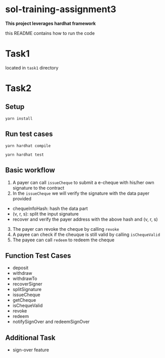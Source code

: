 # sol-training-assignment3

**This project leverages hardhat framework**

this README contains how to run the code

# Task1
located in `task1` directory

# Task2
## Setup

```shell
yarn install
```

## Run test cases

```shell
yarn hardhat compile

yarn hardhat test
```

## Basic workflow
1. A payer can call `issueCheque` to submit a e-cheque with his/her own signature to the contract
2. In the `issueCheque` we will verify the signature with the data payer provided
  - chequeInfoHash: hash the data part
  - (v, r, s): split the input signature
  - recover and verify the payer address with the above hash and (v, r, s)
3. The payer can revoke the cheque by calling `revoke`
4. A payee can check if the cheuque is still valid by calling `isChequeValid`
5. The payee can call `redeem` to redeem the cheque

## Function Test Cases

- deposit
- withdraw
- withdrawTo
- recoverSigner
- splitSignature
- issueCheque
- getCheque
- isChequeValid
- revoke
- redeem
- notifySignOver and redeemSignOver

## Additional Task
- sign-over feature
